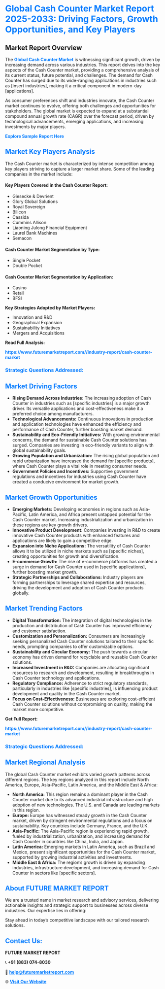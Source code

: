 <h1 style="color: #007BFF;">Global Cash Counter Market Report 2025-2033: Driving Factors, Growth Opportunities, and Key Players</h1>

<section id="overview">
<h2>Market Report Overview</h2>
<p>The <a href="https://www.futuremarketreport.com//industry-report/cash-counter-market" style="color: #007BFF; text-decoration: none;"><strong>Global Cash Counter Market</strong></a> is witnessing significant growth, driven by increasing demand across various industries. This report delves into the key aspects of the Cash Counter market, providing a comprehensive analysis of its current status, future potential, and challenges. The demand for Cash Counter has surged due to its wide-ranging applications in industries such as [insert industries], making it a critical component in modern-day [applications].</p>
<p>As consumer preferences shift and industries innovate, the Cash Counter market continues to evolve, offering both challenges and opportunities for stakeholders. The global market is expected to expand at a substantial compound annual growth rate (CAGR) over the forecast period, driven by technological advancements, emerging applications, and increasing investments by major players.</p>
</section>

<section id="overview">
<p><a href="https://www.futuremarketreport.com//request-sample/reportId=64127" style="color: #007BFF; text-decoration: none;"><strong>Explore Sample Report Here</strong></a></p>
</section>

<section id="key-players">
<h2 style="color: #007BFF;">Market Key Players Analysis</h2>
<p>The Cash Counter market is characterized by intense competition among key players striving to capture a larger market share. Some of the leading companies in the market include:</p>
<h4>Key Players Covered in the Cash Counter Report:</h4>
<ul><li>Giesecke &amp; Devrient</li><li>Glory Global Solutions</li><li>Royal Sovereign</li><li>Billcon</li><li>Cassida</li><li>Cummins Allison</li><li>Liaoning Julong Financial Equipment</li><li>Laurel Bank Machines</li><li>Semacon</li></ul>
<h4>Cash Counter Market Segmentation by Type:</h4>
<ul><li>Single Pocket</li><li>Double Pocket</li></ul>

<h4>Cash Counter Market Segmentation by Application:</h4>
<ul><li>Casino</li><li>Retail</li><li>BFSI</li></ul>
<p><strong>Key Strategies Adopted by Market Players:</strong></p>
<ul>
<li>Innovation and R&D</li>
<li>Geographical Expansion</li>
<li>Sustainability Initiatives</li>
<li>Mergers and Acquisitions</li>
</ul>
</section>

<section>
<p><strong>Read Full Analysis: </strong></p><a href="https://www.futuremarketreport.com//industry-report/cash-counter-market" style="color: #007BFF; text-decoration: none;"><strong>https://www.futuremarketreport.com//industry-report/cash-counter-market</strong></a>
<h3 style="color: #007BFF;">Strategic Questions Addressed:</h3>
</section>

<section id="driving-factors">
<h2 style="color: #007BFF;">Market Driving Factors</h2>
<ul>
<li><strong>Rising Demand Across Industries:</strong> The increasing adoption of Cash Counter in industries such as [specific industries] is a major growth driver. Its versatile applications and cost-effectiveness make it a preferred choice among manufacturers.</li>
<li><strong>Technological Advancements:</strong> Continuous innovations in production and application technologies have enhanced the efficiency and performance of Cash Counter, further boosting market demand.</li>
<li><strong>Sustainability and Eco-Friendly Initiatives:</strong> With growing environmental concerns, the demand for sustainable Cash Counter solutions has surged. Companies are investing in eco-friendly variants to align with global sustainability goals.</li>
<li><strong>Growing Population and Urbanization:</strong> The rising global population and rapid urbanization have increased the demand for [specific products], where Cash Counter plays a vital role in meeting consumer needs.</li>
<li><strong>Government Policies and Incentives:</strong> Supportive government regulations and incentives for industries using Cash Counter have created a conducive environment for market growth.</li>
</ul>
</section>

<section id="growth-opportunities">
<h2 style="color: #007BFF;">Market Growth Opportunities</h2>
<ul>
<li><strong>Emerging Markets:</strong> Developing economies in regions such as Asia-Pacific, Latin America, and Africa present untapped potential for the Cash Counter market. Increasing industrialization and urbanization in these regions are key growth drivers.</li>
<li><strong>Innovative Product Development:</strong> Companies investing in R&D to create innovative Cash Counter products with enhanced features and applications are likely to gain a competitive edge.</li>
<li><strong>Expansion into Niche Applications:</strong> The versatility of Cash Counter allows it to be utilized in niche markets such as [specific niches], creating opportunities for growth and diversification.</li>
<li><strong>E-commerce Growth:</strong> The rise of e-commerce platforms has created a surge in demand for Cash Counter used in [specific applications], further boosting market growth.</li>
<li><strong>Strategic Partnerships and Collaborations:</strong> Industry players are forming partnerships to leverage shared expertise and resources, driving the development and adoption of Cash Counter products globally.</li>
</ul>
</section>

<section id="trending-factors">
<h2 style="color: #007BFF;">Market Trending Factors</h2>
<ul>
<li><strong>Digital Transformation:</strong> The integration of digital technologies in the production and distribution of Cash Counter has improved efficiency and customer satisfaction.</li>
<li><strong>Customization and Personalization:</strong> Consumers are increasingly seeking personalized Cash Counter solutions tailored to their specific needs, prompting companies to offer customizable options.</li>
<li><strong>Sustainability and Circular Economy:</strong> The push towards a circular economy has driven demand for recyclable and reusable Cash Counter solutions.</li>
<li><strong>Increased Investment in R&D:</strong> Companies are allocating significant resources to research and development, resulting in breakthroughs in Cash Counter technology and applications.</li>
<li><strong>Regulatory Compliance:</strong> Adherence to strict regulatory standards, particularly in industries like [specific industries], is influencing product development and quality in the Cash Counter market.</li>
<li><strong>Focus on Cost-Effectiveness:</strong> Businesses are exploring cost-efficient Cash Counter solutions without compromising on quality, making the market more competitive.</li>
</ul>
</section>

<section>
<p><strong>Get Full Report: </strong></p><a href="https://www.futuremarketreport.com//industry-report/cash-counter-market" style="color: #007BFF; text-decoration: none;"><strong>https://www.futuremarketreport.com//industry-report/cash-counter-market</strong></a>
<h3 style="color: #007BFF;">Strategic Questions Addressed:</h3>
</section>


<section id="regional-analysis">
<h2 style="color: #007BFF;">Market Regional Analysis</h2>
<p>The global Cash Counter market exhibits varied growth patterns across different regions. The key regions analyzed in this report include North America, Europe, Asia-Pacific, Latin America, and the Middle East & Africa:</p>
<ul>
<li><strong>North America:</strong> This region remains a dominant player in the Cash Counter market due to its advanced industrial infrastructure and high adoption of new technologies. The U.S. and Canada are leading markets in this region.</li>
<li><strong>Europe:</strong> Europe has witnessed steady growth in the Cash Counter market, driven by stringent environmental regulations and a focus on sustainability. Key countries include Germany, France, and the U.K.</li>
<li><strong>Asia-Pacific:</strong> The Asia-Pacific region is experiencing rapid growth, fueled by industrialization, urbanization, and increasing demand for Cash Counter in countries like China, India, and Japan.</li>
<li><strong>Latin America:</strong> Emerging markets in Latin America, such as Brazil and Mexico, present significant opportunities for the Cash Counter market, supported by growing industrial activities and investments.</li>
<li><strong>Middle East & Africa:</strong> The region’s growth is driven by expanding industries, infrastructure development, and increasing demand for Cash Counter in sectors like [specific sectors].</li>
</ul>
</section>

<footer>
<h2 style="color: #007BFF;">About FUTURE MARKET REPORT</h2>
<p>We are a trusted name in market research and advisory services, delivering actionable insights and strategic support to businesses across diverse industries. Our expertise lies in offering:</p>

<p>Stay ahead in today’s competitive landscape with our tailored research solutions.</p>

<h2 style="color: #007BFF;">Contact Us:</h2>
<p><strong>FUTURE MARKET REPORT</strong></p>
<p>📞 <strong>+91 (883) 074-8030</strong></p>
<p>📧 <strong><a href="mailto:help@futuremarketreport.com" style="color: #007BFF;">help@futuremarketreport.com</a></strong></p>
<p>🌐 <strong><a href="https://www.futuremarketreport.com/" style="color: #007BFF;">Visit Our Website</a></strong></p>
</footer>